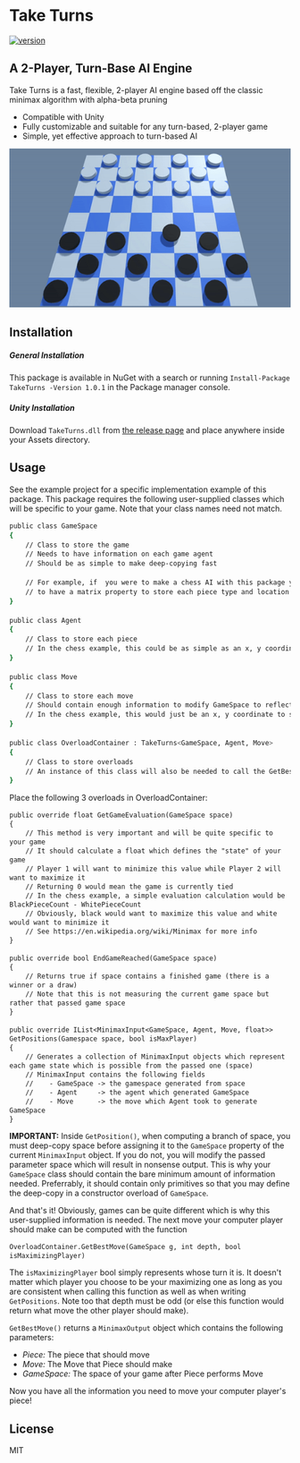 # Take Turns
[![version](https://img.shields.io/badge/version-1.0.1-yellow.svg)](https://semver.org)
## A 2-Player, Turn-Base AI Engine

Take Turns is a fast, flexible, 2-player AI engine based off the classic minimax algorithm with alpha-beta pruning

- Compatible with Unity
- Fully customizable and suitable for any turn-based, 2-player game
- Simple, yet effective approach to turn-based AI

![checkers](https://github.com/ihawn/TakeTurns/blob/main/TakeTurns/Resources/checkers.gif)

## Installation
##### General Installation
This package is available in NuGet with a search or running ```Install-Package TakeTurns -Version 1.0.1``` in the Package manager console.
##### Unity Installation
Download ```TakeTurns.dll``` from [the release page](https://github.com/ihawn/TakeTurns/releases/tag/1.0.1) and place anywhere inside your Assets directory.



## Usage
See the example project for a specific implementation example of this package.
This package requires the following user-supplied classes which will be specific to your game.
Note that your class names need not match.
```sh
public class GameSpace
{
    // Class to store the game
    // Needs to have information on each game agent
    // Should be as simple to make deep-copying fast
    
    // For example, if  you were to make a chess AI with this package you would probably want
    // to have a matrix property to store each piece type and location
}

public class Agent
{
    // Class to store each piece
    // In the chess example, this could be as simple as an x, y coordinate to access the piecetype in GameSpace
}

public class Move
{
    // Class to store each move
    // Should contain enough information to modify GameSpace to reflect a unique movement of Agent
    // In the chess example, this would just be an x, y coordinate to specify which square to move to
}

public class OverloadContainer : TakeTurns<GameSpace, Agent, Move>
{
    // Class to store overloads
    // An instance of this class will also be needed to call the GetBestMove() method
}
```

Place the following 3 overloads in OverloadContainer:
```
public override float GetGameEvaluation(GameSpace space)
{
    // This method is very important and will be quite specific to your game
    // It should calculate a float which defines the "state" of your game
    // Player 1 will want to minimize this value while Player 2 will want to maximize it
    // Returning 0 would mean the game is currently tied
    // In the chess example, a simple evaluation calculation would be BlackPieceCount - WhitePieceCount
    // Obviously, black would want to maximize this value and white would want to minimize it
    // See https://en.wikipedia.org/wiki/Minimax for more info
}

public override bool EndGameReached(GameSpace space)
{
    // Returns true if space contains a finished game (there is a winner or a draw)
    // Note that this is not measuring the current game space but rather that passed game space
}

public override IList<MinimaxInput<GameSpace, Agent, Move, float>> GetPositions(Gamespace space, bool isMaxPlayer)
{
    // Generates a collection of MinimaxInput objects which represent each game state which is possible from the passed one (space)
    // MinimaxInput contains the following fields
    //    - GameSpace -> the gamespace generated from space
    //    - Agent     -> the agent which generated GameSpace
    //    - Move      -> the move which Agent took to generate GameSpace
}
```
**IMPORTANT:** Inside ```GetPosition()```, when computing a branch of space, you must deep-copy space before assigning it to the ```GameSpace``` property of the current ```MinimaxInput``` object. If you do not, you will modify the passed parameter space which will result in nonsense output. This is why your ```GameSpace``` class should contain the bare minimum amount of information needed. Preferrably, it should contain only primitives so that you may define the deep-copy in a constructor overload of ```GameSpace```.

And that's it! Obviously, games can be quite different which is why this user-supplied information is needed. The next move your computer player should make can be computed with the function 
```
OverloadContainer.GetBestMove(GameSpace g, int depth, bool isMaximizingPlayer)
```
The ```isMaximizingPlayer``` bool simply represents whose turn it is. It doesn't matter which player you choose to be your maximizing one as long as you are consistent when calling this function as well as when writing ```GetPositions```. Note too that depth must be odd (or else this function would return what move the other player should make).

```GetBestMove()``` returns a ```MinimaxOutput``` object which contains the following parameters:
- *Piece:*   The piece that should move
- *Move:*  The Move that Piece should make
- *GameSpace:*  The space of your game after Piece performs Move

Now you have all the information you need to move your computer player's piece!


## License

MIT
